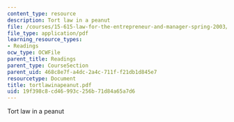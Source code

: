 ```yaml
---
content_type: resource
description: Tort law in a peanut
file: /courses/15-615-law-for-the-entrepreneur-and-manager-spring-2003/19f398c8cd46993c256b71d84a65a7d6_tortlawinapeanut.pdf
file_type: application/pdf
learning_resource_types:
- Readings
ocw_type: OCWFile
parent_title: Readings
parent_type: CourseSection
parent_uid: 468c8e7f-a4dc-2a4c-711f-f21db1d845e7
resourcetype: Document
title: tortlawinapeanut.pdf
uid: 19f398c8-cd46-993c-256b-71d84a65a7d6
---
```

Tort law in a peanut

